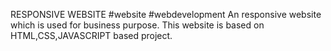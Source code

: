 RESPONSIVE WEBSITE
#website
#webdevelopment
An  responsive website which is used for business purpose.
This website is based on HTML,CSS,JAVASCRIPT based project.
